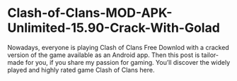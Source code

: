# Clash-of-Clans-MOD-APK-Unlimited-15.90-Crack-With-Golad
Nowadays, everyone is playing Clash of Clans Free Downlod with a cracked version of the game available as an Android app. Then this post is tailor-made for you, if you share my passion for gaming. You’ll discover the widely played and highly rated game Clash of Clans here. 
